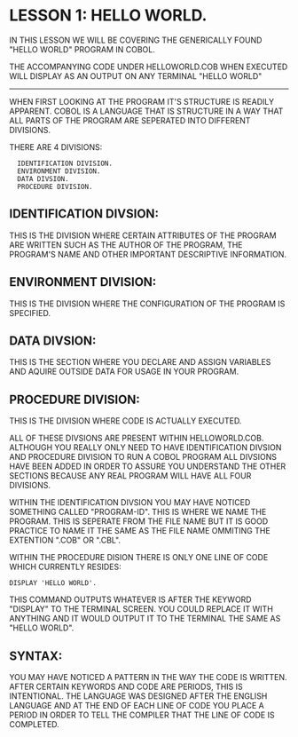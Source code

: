 # LESSON 1: HELLO WORLD.
IN THIS LESSON WE WILL BE COVERING THE GENERICALLY FOUND "HELLO WORLD" PROGRAM IN COBOL.

THE ACCOMPANYING CODE UNDER HELLOWORLD.COB WHEN EXECUTED WILL DISPLAY AS AN OUTPUT ON ANY TERMINAL "HELLO WORLD"

-------------------------------------------------------------------

WHEN FIRST LOOKING AT THE PROGRAM IT'S STRUCTURE IS READILY APPARENT. 
COBOL IS A LANGUAGE THAT IS STRUCTURE IN A WAY THAT ALL PARTS OF THE PROGRAM ARE SEPERATED INTO DIFFERENT DIVISIONS.

THERE ARE 4 DIVISIONS:
```
  IDENTIFICATION DIVISION.
  ENVIRONMENT DIVISION.
  DATA DIVSION.
  PROCEDURE DIVISION.
```

IDENTIFICATION DIVSION:
---
  THIS IS THE DIVISION WHERE CERTAIN ATTRIBUTES OF THE PROGRAM ARE WRITTEN SUCH AS THE AUTHOR OF THE PROGRAM, THE 
  PROGRAM'S NAME AND OTHER IMPORTANT DESCRIPTIVE INFORMATION.

ENVIRONMENT DIVISION:
---
  THIS IS THE DIVISION WHERE THE CONFIGURATION OF THE PROGRAM IS SPECIFIED.

DATA DIVSION:
---
  THIS IS THE SECTION WHERE YOU DECLARE AND ASSIGN VARIABLES AND AQUIRE OUTSIDE DATA FOR USAGE IN YOUR PROGRAM.

PROCEDURE DIVISION:
---
  THIS IS THE DIVISION WHERE CODE IS ACTUALLY EXECUTED.

ALL OF THESE DIVSIONS ARE PRESENT WITHIN HELLOWORLD.COB. ALTHOUGH YOU REALLY ONLY NEED TO HAVE IDENTIFICATION DIVSION
AND PROCEDURE DIVISION TO RUN A COBOL PROGRAM ALL DIVSIONS HAVE BEEN ADDED IN ORDER TO ASSURE YOU UNDERSTAND THE OTHER
SECTIONS BECAUSE ANY REAL PROGRAM WILL HAVE ALL FOUR DIVISIONS.

WITHIN THE IDENTIFICATION DIVSION YOU MAY HAVE NOTICED SOMETHING CALLED "PROGRAM-ID". THIS IS WHERE WE NAME THE 
PROGRAM. THIS IS SEPERATE FROM THE FILE NAME BUT IT IS GOOD PRACTICE TO NAME IT THE SAME AS THE FILE NAME OMMITING THE EXTENTION ".COB" OR ".CBL".

WITHIN THE PROCEDURE DISION THERE IS ONLY ONE LINE OF CODE WHICH CURRENTLY RESIDES: 
```
DISPLAY 'HELLO WORLD'.
``` 
THIS COMMAND OUTPUTS WHATEVER IS AFTER THE KEYWORD "DISPLAY" TO THE TERMINAL SCREEN. YOU COULD REPLACE IT WITH ANYTHING AND IT WOULD OUTPUT IT TO THE TERMINAL THE SAME AS "HELLO WORLD".

SYNTAX:
---

YOU MAY HAVE NOTICED A PATTERN IN THE WAY THE CODE IS WRITTEN. AFTER CERTAIN KEYWORDS AND CODE ARE PERIODS, THIS IS
INTENTIONAL. THE LANGUAGE WAS DESIGNED AFTER THE ENGLISH LANGUAGE AND AT THE END OF EACH LINE OF CODE YOU PLACE A PERIOD
IN ORDER TO TELL THE COMPILER THAT THE LINE OF CODE IS COMPLETED.
